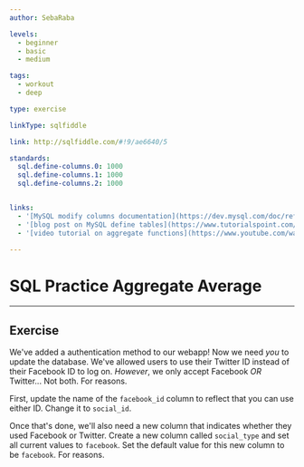 ```yaml
---
author: SebaRaba

levels:
  - beginner
  - basic
  - medium

tags:
  - workout
  - deep

type: exercise

linkType: sqlfiddle

link: http://sqlfiddle.com/#!9/ae6640/5

standards:
  sql.define-columns.0: 1000
  sql.define-columns.1: 1000
  sql.define-columns.2: 1000


links:
  - '[MySQL modify columns documentation](https://dev.mysql.com/doc/refman/5.7/en/alter-table.html){documentation}'
  - '[blog post on MySQL define tables](https://www.tutorialspoint.com/mysql/mysql-alter-command.htm){website}'
  - '[video tutorial on aggregate functions](https://www.youtube.com/watch?v=Epj5cb5HF9o){video}'

---
```


# SQL Practice Aggregate Average

---        
## Exercise

We've added a authentication method to our webapp! Now we need _you_ to update the database.
We've allowed users to use their Twitter ID instead of their Facebook ID to log on.
_However_, we only accept Facebook *OR* Twitter... Not both. For reasons.

First, update the name of the `facebook_id` column to reflect that you can use either ID. Change it to `social_id`.

Once that's done, we'll also need a new column that indicates whether they used Facebook or Twitter. Create a new column called `social_type` and set all current values to `facebook`.
Set the default value for this new column to be `facebook`. For reasons.
